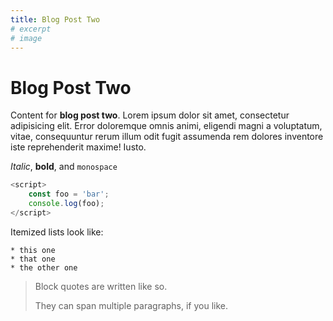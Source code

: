```yaml
---
title: Blog Post Two
# excerpt
# image
---
```


# Blog Post Two

Content for **blog post two**. Lorem ipsum dolor sit amet, consectetur adipisicing elit. Error doloremque omnis animi, eligendi magni a voluptatum, vitae, consequuntur rerum illum odit fugit assumenda rem dolores inventore iste reprehenderit maxime! Iusto.

*Italic*, **bold**, and `monospace`

```js
<script>
    const foo = 'bar';
    console.log(foo);
</script>

```

Itemized lists look like:

    * this one
    * that one
    * the other one

> Block quotes are
> written like so.
>
> They can span multiple paragraphs,
> if you like.